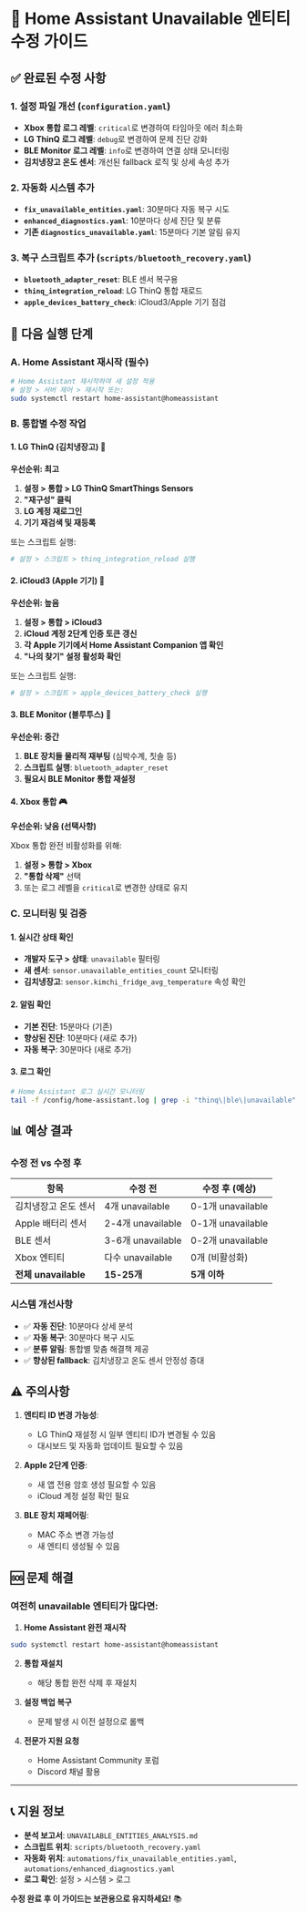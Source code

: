 # 🔧 Home Assistant Unavailable 엔티티 수정 가이드

## ✅ 완료된 수정 사항

### 1. 설정 파일 개선 (`configuration.yaml`)
- **Xbox 통합 로그 레벨**: `critical`로 변경하여 타임아웃 에러 최소화
- **LG ThinQ 로그 레벨**: `debug`로 변경하여 문제 진단 강화  
- **BLE Monitor 로그 레벨**: `info`로 변경하여 연결 상태 모니터링
- **김치냉장고 온도 센서**: 개선된 fallback 로직 및 상세 속성 추가

### 2. 자동화 시스템 추가
- **`fix_unavailable_entities.yaml`**: 30분마다 자동 복구 시도
- **`enhanced_diagnostics.yaml`**: 10분마다 상세 진단 및 분류
- **기존 `diagnostics_unavailable.yaml`**: 15분마다 기본 알림 유지

### 3. 복구 스크립트 추가 (`scripts/bluetooth_recovery.yaml`)
- **`bluetooth_adapter_reset`**: BLE 센서 복구용
- **`thinq_integration_reload`**: LG ThinQ 통합 재로드
- **`apple_devices_battery_check`**: iCloud3/Apple 기기 점검

## 🚀 다음 실행 단계

### A. Home Assistant 재시작 (필수)
```bash
# Home Assistant 재시작하여 새 설정 적용
# 설정 > 서버 제어 > 재시작 또는:
sudo systemctl restart home-assistant@homeassistant
```

### B. 통합별 수정 작업

#### 1. LG ThinQ (김치냉장고) 🧊
**우선순위: 최고**

1. **설정 > 통합 > LG ThinQ SmartThings Sensors**
2. **"재구성" 클릭**
3. **LG 계정 재로그인**
4. **기기 재검색 및 재등록**

또는 스크립트 실행:
```yaml
# 설정 > 스크립트 > thinq_integration_reload 실행
```

#### 2. iCloud3 (Apple 기기) 🍎  
**우선순위: 높음**

1. **설정 > 통합 > iCloud3**
2. **iCloud 계정 2단계 인증 토큰 갱신**
3. **각 Apple 기기에서 Home Assistant Companion 앱 확인**
4. **"나의 찾기" 설정 활성화 확인**

또는 스크립트 실행:
```yaml  
# 설정 > 스크립트 > apple_devices_battery_check 실행
```

#### 3. BLE Monitor (블루투스) 📡
**우선순위: 중간**

1. **BLE 장치들 물리적 재부팅** (심박수계, 칫솔 등)
2. **스크립트 실행**: `bluetooth_adapter_reset`
3. **필요시 BLE Monitor 통합 재설정**

#### 4. Xbox 통합 🎮
**우선순위: 낮음 (선택사항)**

Xbox 통합 완전 비활성화를 위해:
1. **설정 > 통합 > Xbox** 
2. **"통합 삭제"** 선택
3. 또는 로그 레벨을 `critical`로 변경한 상태로 유지

### C. 모니터링 및 검증

#### 1. 실시간 상태 확인
- **개발자 도구 > 상태**: `unavailable` 필터링
- **새 센서**: `sensor.unavailable_entities_count` 모니터링
- **김치냉장고**: `sensor.kimchi_fridge_avg_temperature` 속성 확인

#### 2. 알림 확인  
- **기본 진단**: 15분마다 (기존)
- **향상된 진단**: 10분마다 (새로 추가)
- **자동 복구**: 30분마다 (새로 추가)

#### 3. 로그 확인
```bash
# Home Assistant 로그 실시간 모니터링
tail -f /config/home-assistant.log | grep -i "thinq\|ble\|unavailable"
```

## 📊 예상 결과

### 수정 전 vs 수정 후
| 항목 | 수정 전 | 수정 후 (예상) |
|------|---------|----------------|
| 김치냉장고 온도 센서 | 4개 unavailable | 0-1개 unavailable |
| Apple 배터리 센서 | 2-4개 unavailable | 0-1개 unavailable |
| BLE 센서 | 3-6개 unavailable | 0-2개 unavailable |
| Xbox 엔티티 | 다수 unavailable | 0개 (비활성화) |
| **전체 unavailable** | **15-25개** | **5개 이하** |

### 시스템 개선사항
- ✅ **자동 진단**: 10분마다 상세 분석
- ✅ **자동 복구**: 30분마다 복구 시도  
- ✅ **분류 알림**: 통합별 맞춤 해결책 제공
- ✅ **향상된 fallback**: 김치냉장고 온도 센서 안정성 증대

## ⚠️ 주의사항

1. **엔티티 ID 변경 가능성**: 
   - LG ThinQ 재설정 시 일부 엔티티 ID가 변경될 수 있음
   - 대시보드 및 자동화 업데이트 필요할 수 있음

2. **Apple 2단계 인증**: 
   - 새 앱 전용 암호 생성 필요할 수 있음
   - iCloud 계정 설정 확인 필요

3. **BLE 장치 재페어링**:
   - MAC 주소 변경 가능성
   - 새 엔티티 생성될 수 있음

## 🆘 문제 해결

### 여전히 unavailable 엔티티가 많다면:

1. **Home Assistant 완전 재시작**
```bash
sudo systemctl restart home-assistant@homeassistant
```

2. **통합 재설치**
   - 해당 통합 완전 삭제 후 재설치

3. **설정 백업 복구**
   - 문제 발생 시 이전 설정으로 롤백

4. **전문가 지원 요청**
   - Home Assistant Community 포럼
   - Discord 채널 활용

---

## 📞 지원 정보

- **분석 보고서**: `UNAVAILABLE_ENTITIES_ANALYSIS.md`
- **스크립트 위치**: `scripts/bluetooth_recovery.yaml`  
- **자동화 위치**: `automations/fix_unavailable_entities.yaml`, `automations/enhanced_diagnostics.yaml`
- **로그 확인**: 설정 > 시스템 > 로그

**수정 완료 후 이 가이드는 보관용으로 유지하세요!** 📚
